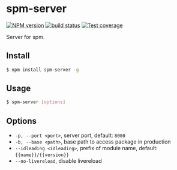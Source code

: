 # spm-server

[![NPM version][npm-image]][npm-url]
[![build status][travis-image]][travis-url]
[![Test coverage][coveralls-image]][coveralls-url]

[npm-image]: https://img.shields.io/npm/v/spm-server.svg?style=flat
[npm-url]: https://npmjs.org/package/spm-server
[travis-image]: https://img.shields.io/travis/spmjs/spm-server.svg?style=flat
[travis-url]: https://travis-ci.org/spmjs/spm-server
[coveralls-image]: https://img.shields.io/coveralls/spmjs/spm-server.svg?style=flat
[coveralls-url]: https://coveralls.io/r/spmjs/spm-server?branch=master

Server for spm.

## Install

```bash
$ npm install spm-server -g
```

## Usage

```bash
$ spm-server [options]
```

## Options

* `-p, --port <port>`, server port, default: `8000`
* `-b, --base <path>`, base path to access package in production
* `--idleading <idleading>`, prefix of module name, default: `{{name}}/{{version}}`
* `--no-livereload`, disable livereload

